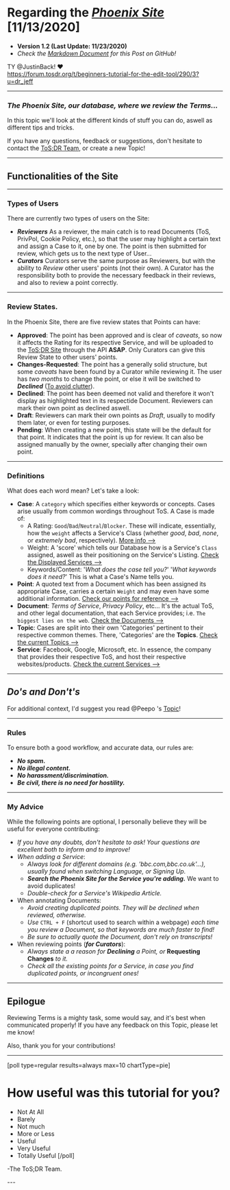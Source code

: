 # Regarding the [_Phoenix Site_](https://edit.tosdr.org) [11/13/2020]
- **Version 1.2 (Last Update: 11/23/2020)**
- *Check the [Markdown Document](https://github.com/DrKJeff16/ToSDR-Work/blob/master/Done/Forum-Stuff/Phoenix-Site.md) for this Post on GitHub!*

TY @JustinBack! :heart:  
https://forum.tosdr.org/t/beginners-tutorial-for-the-edit-tool/290/3?u=dr_jeff

---
### _The Phoenix Site, our database, where we review the Terms..._
In this topic we'll look at the different kinds of stuff you can do, aswell as different tips and tricks.

If you have any questions, feedback or suggestions, don't hesitate to contact the [ToS;DR Team](https://forum.tosdr.org/badges/107/tos-dr-team), or create a new Topic!

---
## Functionalities of the Site

---
### Types of Users
There are currently two types of users on the Site:

- ***Reviewers***
As a reviewer, the main catch is to read Documents (ToS, PrivPol, Cookie Policy, etc.), so that the user may highlight a certain text and assign a Case to it, one by one. The point is then submitted for review, which gets us to the next type of User...
- ***Curators***
Curators serve the same purpose as Reviewers, but with the ability to _Review_ other users' points (not their own). A Curator has the responsibility both to provide the necessary feedback in their reviews, and also to review a point correctly.

---
### Review States.
In the Phoenix Site, there are five review states that Points can have:
 - **Approved**: The point has been approved and is clear of _caveats_, so now it affects the Rating for its respective Service, and will be uploaded to the [ToS;DR Site](https://tosdr.org) through the API **ASAP**. Only Curators can give this Review State to other users' points.
 - **Changes-Requested**: The point has a generally solid structure, but some _caveats_ have been found by a Curator while reviewing it. The user has _two months_ to change the point, or else it will be switched to **_Declined_** ([To avoid clutter](https://forum.tosdr.org/t/new-changes-requested-policy/221)).
 - **Declined**: The point has been deemed not valid and therefore it won't display as highlighted text in its respectide Document. Reviewers can mark their own point as declined aswell.
 - **Draft**: Reviewers can mark their own points as _Draft_, usually to modify them later, or even for testing purposes.
 - **Pending**: When creating a new point, this state will be the default for that point. It indicates that the point is up for review. It can also be assigned manually by the owner, specially after changing their own point.

---
### Definitions
What does each word mean? Let's take a look:

 - **Case**: A `category` which specifies either keywords or concepts. Cases arise usually from common wordings throughout ToS.
	A Case is made of:
	- A Rating: `Good`/`Bad`/`Neutral`/`Blocker`. These will indicate, essentially, how the `weight` affects a Service's Class (whether _good_, _bad_, _none_, or _extremely bad_, respectively).
[More info -->](https://tosdr.org/classification.html)
	- Weight: A 'score' which tells our Database how is a Service's `Class` assigned, aswell as their positioning on the Service's Listing.
[Check the Displayed Services -->](https://tosdr.org)
	- Keywords/Content: '_What does the case tell you?_' '_What keywords does it need?_'
	This is what a Case's Name tells you.
 - **Point**: A quoted text from a Document which has been assigned its appropriate Case, carries a certain `Weight` and may even have some additional information.
[Check our points for reference -->](https://edit.tosdr.org/points)
 - **Document**: _Terms of Service_, _Privacy Policy_, etc... It's the actual ToS, and other legal documentation, that each Service provides; i.e. `The biggest lies on the web`.
[Check the Documents -->](https://edit.tosdr.org/documents)
 - **Topic**: Cases are split into their own 'Categories' pertinent to their respective common themes. There, 'Categories' are the **Topics**.
[Check the current Topics -->](https://edit.tosdr.org/topics)
 - **Service**: Facebook, Google, Microsoft, etc. In essence, the company that provides their respective ToS, and host their respective websites/products.
[Check the current Services -->](https://edit.tosdr.org/services)

---
## _Do's and Don't's_
For additional context, I'd suggest you read @Peepo 's [Topic](https://forum.tosdr.org/t/how-to-be-a-good-contributor-to-tos-dr/84)!

---
### Rules
To ensure both a good workflow, and accurate data, our rules are:

 - ***No spam.***
 - ***No illegal content.***
 - ***No harassment/discrimination.***
 - ***Be civil, there is no need for hostility.***

---
### My Advice
While the following points are optional, I personally believe they will be useful for everyone contributing:

 - _If you have any doubts, don't hesitate to ask! Your questions are excellent both to inform and to improve!_
 - _When adding a Service_:
	- _Always look for different domains (e.g. 'bbc.com,bbc.co.uk'...), usually found when switching Language, or Signing Up._
	- ***Search the Phoenix Site for the Service you're adding.*** We want to avoid duplicates!
	- _Double-check for a Service's Wikipedia Article._
 - When annotating Documents:
	- _Avoid creating duplicated points. They will be declined when reviewed, otherwise._
	- _Use_ `CTRL + F` (shortcut used to search within a webpage) _each time you review a Document, so that keywords are much faster to find!_
	- _Be sure to actually quote the Document, don't rely on transcripts!_
 - When reviewing points (***for Curators***):
	- *Always state a a reason for* ***Declining*** *a Point, or* **Requesting Changes** *to it.*
	- _Check all the existing points for a Service, in case you find duplicated points, or incongruent ones!_

---
## Epilogue
Reviewing Terms is a mighty task, some would say, and it's best when communicated properly!
If you have any feedback on this Topic, please let me know!

Also, thank you for your contributions!

---
[poll type=regular results=always max=10 chartType=pie]
# How useful was this tutorial for you?
* Not At All
* Barely
* Not much
* More or Less
* Useful
* Very Useful
* Totally Useful
[/poll]


-The ToS;DR Team.
<div data-theme-toc="true"> </div>
---
